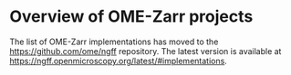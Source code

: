 # Overview of OME-Zarr projects

The list of OME-Zarr implementations has moved to the
https://github.com/ome/ngff repository. The latest version
is available at https://ngff.openmicroscopy.org/latest/#implementations.

